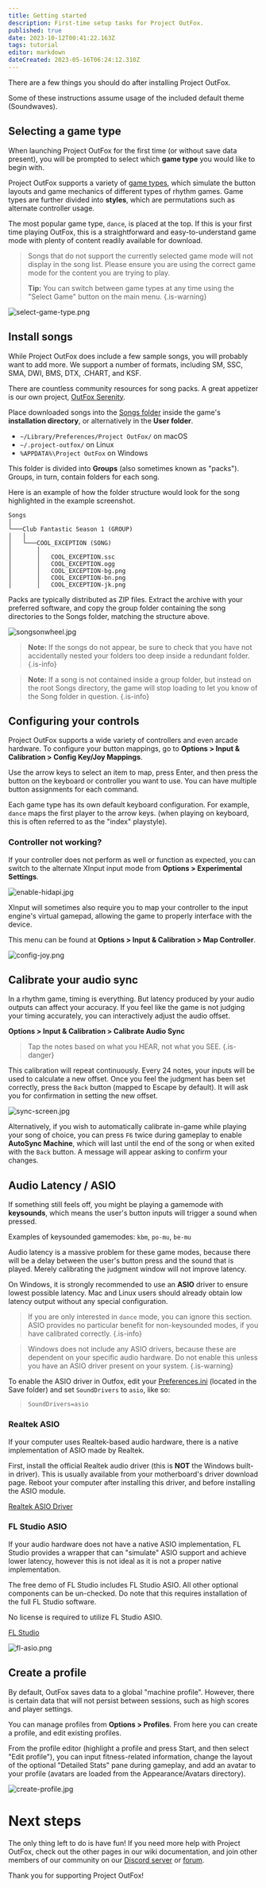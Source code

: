 ```yaml
---
title: Getting started
description: First-time setup tasks for Project OutFox.
published: true
date: 2023-10-12T00:41:22.163Z
tags: tutorial
editor: markdown
dateCreated: 2023-05-16T06:24:12.310Z
---
```


There are a few things you should do after installing Project OutFox.

Some of these instructions assume usage of the included default theme (Soundwaves).

## Selecting a game type

When launching Project OutFox for the first time (or without save data present), you will be prompted to select which **game type** you would like to begin with.

Project OutFox supports a variety of [game types](/en/user-guide/games/_index), which simulate the button layouts and game mechanics of different types of rhythm games. Game types are further divided into **styles**, which are permutations such as alternate controller usage.

The most popular game type, `dance`, is placed at the top. If this is your first time playing OutFox, this is a straightforward and easy-to-understand game mode with plenty of content readily available for download.

> Songs that do not support the currently selected game mode will not display in the song list. Please ensure you are using the correct game mode for the content you are trying to play.
>
> **Tip:** You can switch between game types at any time using the "Select Game"
button on the main menu.
{.is-warning}

![select-game-type.png](/resources/get-started/select-game-type.png)

## Install songs

While Project OutFox does include a few sample songs, you will probably want to add more. We support a number of formats, including SM, SSC, SMA, DWI, BMS, DTX, .CHART, and KSF.

There are countless community resources for song packs. A great appetizer is our own project, [OutFox Serenity](https://projectoutfox.com/outfox-serenity).

Place downloaded songs into the [Songs folder](/en/user-guide/config/folders) inside the game's **installation directory**, or alternatively in the **User folder**.

- `~/Library/Preferences/Project OutFox/` on macOS
- `~/.project-outfox/` on Linux
- `%APPDATA%\Project OutFox` on Windows

This folder is divided into **Groups** (also sometimes known as "packs"). Groups, in turn, contain folders for each song.

Here is an example of how the folder structure would look for the song highlighted in the example screenshot.

```
Songs
│
└───Club Fantastic Season 1 (GROUP)
│   │   
│   └───COOL_EXCEPTION (SONG)
│       │   
│       │   COOL_EXCEPTION.ssc
│       │   COOL_EXCEPTION.ogg
│       │   COOL_EXCEPTION-bg.png
│       │   COOL_EXCEPTION-bn.png
│       │   COOL_EXCEPTION-jk.png
```

Packs are typically distributed as ZIP files. Extract the archive with your preferred software, and copy the group folder containing the song directories to the Songs folder, matching the structure above.

![songsonwheel.jpg](/resources/get-started/songsonwheel.jpg)

> **Note:** If the songs do not appear, be sure to check that you have not accidentally nested your folders too deep inside a redundant folder.
{.is-info}

> **Note:** If a song is not contained inside a group folder, but instead on the root Songs directory, the game will stop loading to let you know of the Song folder in question.
{.is-info}

## Configuring your controls

Project OutFox supports a wide variety of controllers and even arcade hardware. To configure your button mappings, go to **Options > Input & Calibration > Config Key/Joy Mappings**.

Use the arrow keys to select an item to map, press Enter, and then press the button on the keyboard or controller you want to use. You can have multiple button assignments for each command.

Each game type has its own default keyboard configuration. For example, `dance` maps the first player to the arrow keys. (when playing on keyboard, this is often referred to as the "index" playstyle).

### Controller not working?

If your controller does not perform as well or function as expected, you can switch to the alternate XInput input mode from **Options > Experimental Settings**.

![enable-hidapi.jpg](/resources/get-started/enable-hidapi.jpg)

XInput will sometimes also require you to map your controller to the input engine's virtual gamepad, allowing the game to properly interface with the device.

This menu can be found at **Options > Input & Calibration > Map Controller**.

![config-joy.png](/resources/get-started/config-joy.png)

## Calibrate your audio sync

In a rhythm game, timing is everything. But latency produced by your audio outputs can affect your accuracy. If you feel like the game is not judging your timing accurately, you can interactively adjust the audio offset.

**Options > Input & Calibration > Calibrate Audio Sync**

> Tap the notes based on what you HEAR, not what you SEE.
{.is-danger}

This calibration will repeat continuously. Every 24 notes, your inputs will be used to calculate a new offset. Once you feel the judgment has been set correctly, press the `Back` button (mapped to Escape by default). It will ask you for confirmation in setting the new offset.

![sync-screen.jpg](/resources/get-started/sync-screen.jpg)

Alternatively, if you wish to automatically calibrate in-game while playing your song of choice, you can press `F6` twice during gameplay to enable **AutoSync Machine**, which will last until the end of the song or when exited with the `Back` button. A message will appear asking to confirm your changes.

## Audio Latency / ASIO

If something still feels off, you might be playing a gamemode with **keysounds**, which means the user's button inputs will trigger a sound when pressed.

Examples of keysounded gamemodes: `kbm`, `po-mu`, `be-mu`

Audio latency is a massive problem for these game modes, because there will be a delay between the user's button press and the sound that is played. Merely calibrating the judgment window will not improve latency.

On Windows, it is strongly recommended to use an **ASIO** driver to ensure lowest possible latency. Mac and Linux users should already obtain low latency output without any special configuration.

> If you are only interested in `dance` mode, you can ignore this section. ASIO provides no particular benefit for non-keysounded modes, if you have calibrated correctly.
{.is-info}

> Windows does not include any ASIO drivers, because these are dependent on your specific audio hardware. Do not enable this unless you have an ASIO driver present on your system.
{.is-warning}

To enable the ASIO driver in Outfox, edit your [Preferences.ini](/en/user-guide/config/preferences) (located in the Save folder) and set `SoundDrivers` to `asio`, like so:

> `SoundDrivers=asio`

### Realtek ASIO

If your computer uses Realtek-based audio hardware, there is a native implementation of ASIO made by Realtek.

First, install the official Realtek audio driver (this is **NOT** the Windows built-in driver). This is usually available from your motherboard's driver download page. Reboot your computer after installing this driver, and before installing the ASIO module.

[Realtek ASIO Driver](https://drive.google.com/file/d/1kAN4RjJsHjEva3YInTAbetnu_fWAs5YU/view?usp=sharing)

### FL Studio ASIO

If your audio hardware does not have a native ASIO implementation, FL Studio provides a wrapper that can "simulate" ASIO support and achieve lower latency, however this is not ideal as it is not a proper native implementation.

The free demo of FL Studio includes FL Studio ASIO. All other optional components can be un-checked. Do note that this requires installation of the full FL Studio software.

No license is required to utilize FL Studio ASIO.

[FL Studio](https://www.image-line.com/fl-studio-download/)

![fl-asio.png](/fl-asio.png)

## Create a profile

By default, OutFox saves data to a global "machine profile". However, there is certain data that will not persist between sessions, such as high scores and player settings.

You can manage profiles from **Options > Profiles**. From here you can create a profile, and edit existing profiles.

From the profile editor (highlight a profile and press Start, and then select "Edit profile"), you can input fitness-related information, change the layout of the optional "Detailed Stats" pane during gameplay, and add an avatar to your profile (avatars are loaded from the Appearance/Avatars directory).

![create-profile.jpg](/resources/get-started/create-profile.jpg)

# Next steps

The only thing left to do is have fun! If you need more help with Project OutFox, check out the other pages in our wiki documentation, and join other members of our community on our [Discord server](https://discord.gg/cN4TjgQdcA) or [forum](https://discourse.projectmoon.dance/).

Thank you for supporting Project OutFox!